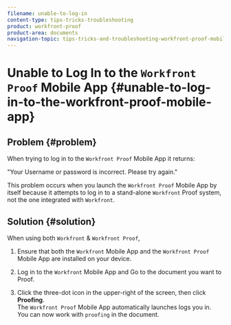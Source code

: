 ```yaml
---
filename: unable-to-log-in
content-type: tips-tricks-troubleshooting
product: workfront-proof
product-area: documents
navigation-topic: tips-tricks-and-troubleshooting-workfront-proof-mobile
---
```





# Unable to Log In to the `Workfront Proof` Mobile App {#unable-to-log-in-to-the-workfront-proof-mobile-app}



## Problem {#problem}

When trying to log in to the `Workfront Proof` Mobile App it returns: 


"Your Username or password is incorrect. Please try again."  



This problem occurs when you launch the `Workfront Proof` Mobile App by itself because it attempts to log in to a stand-alone `Workfront` Proof system, not the one integrated with `Workfront`.


## Solution {#solution}

When using both `Workfront` & `Workfront Proof`, 



1. Ensure that both the `Workfront` Mobile App and the `Workfront Proof` Mobile App are installed on your device.&nbsp;

1. Log in to the `Workfront` Mobile App and Go to the document you want to Proof.
1. Click the&nbsp;three-dot icon in the upper-right of the screen, then click **Proofing**.   
   The `Workfront Proof` Mobile App automatically launches logs you in.  
   You can now work with `proofing` in the document.



